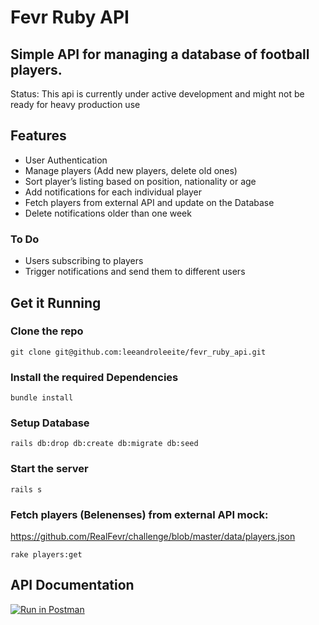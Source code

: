 # Fevr Ruby API

## Simple API for managing a database of football players.

Status: This api is currently under active development and might not be ready for heavy production use

## Features

- User Authentication
- Manage players (Add new players, delete old ones)
- Sort player’s listing based on position, nationality or age
- Add notifications for each individual player
- Fetch players from external API and update on the Database
- Delete notifications older than one week


### To Do

- Users subscribing to players
- Trigger notifications and send them to different users


## Get it Running

### Clone the repo
```
git clone git@github.com:leeandroleeite/fevr_ruby_api.git
```

### Install the required Dependencies
```
bundle install
```

### Setup Database
```
rails db:drop db:create db:migrate db:seed
```

### Start the server 
```
rails s
```

### Fetch players (Belenenses) from external API mock: 
https://github.com/RealFevr/challenge/blob/master/data/players.json
```
rake players:get
```

## API Documentation
[![Run in Postman](https://run.pstmn.io/button.svg)](https://app.getpostman.com/run-collection/2359a87a73c21f68bfc5?action=collection%2Fimport)
